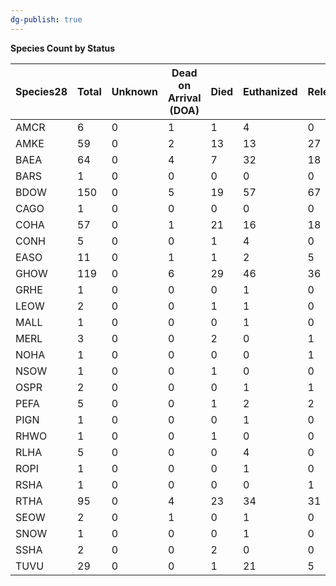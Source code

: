 ```yaml
---
dg-publish: true
---
```


**Species Count by Status**

|Species28|Total|Unknown|Dead on Arrival (DOA)|Died|Euthanized|Released|
|---|---|---|---|---|---|---|
|AMCR|6|0|1|1|4|0|
|AMKE|59|0|2|13|13|27|
|BAEA|64|0|4|7|32|18|
|BARS|1|0|0|0|0|0|
|BDOW|150|0|5|19|57|67|
|CAGO|1|0|0|0|0|0|
|COHA|57|0|1|21|16|18|
|CONH|5|0|0|1|4|0|
|EASO|11|0|1|1|2|5|
|GHOW|119|0|6|29|46|36|
|GRHE|1|0|0|0|1|0|
|LEOW|2|0|0|1|1|0|
|MALL|1|0|0|0|1|0|
|MERL|3|0|0|2|0|1|
|NOHA|1|0|0|0|0|1|
|NSOW|1|0|0|1|0|0|
|OSPR|2|0|0|0|1|1|
|PEFA|5|0|0|1|2|2|
|PIGN|1|0|0|0|1|0|
|RHWO|1|0|0|1|0|0|
|RLHA|5|0|0|0|4|0|
|ROPI|1|0|0|0|1|0|
|RSHA|1|0|0|0|0|1|
|RTHA|95|0|4|23|34|31|
|SEOW|2|0|1|0|1|0|
|SNOW|1|0|0|0|1|0|
|SSHA|2|0|0|2|0|0|
|TUVU|29|0|0|1|21|5|
